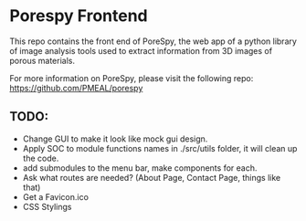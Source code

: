 # Porespy Frontend

This repo contains the front end of PoreSpy, the web app of a python library of image analysis tools used to extract information from 3D images of porous materials.

For more information on PoreSpy, please visit the following repo: https://github.com/PMEAL/porespy


## TODO:

- Change GUI to make it look like mock gui design.
- Apply SOC to module functions names in ./src/utils folder, it will clean up the code.
- add submodules to the menu bar, make components for each.
- Ask what routes are needed? (About Page, Contact Page, things like that)
- Get a Favicon.ico
- CSS Stylings
